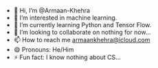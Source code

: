 - 👋 Hi, I’m @Armaan-Khehra
- 👀 I’m interested in machine learning.
- 🌱 I’m currently learning Python and Tensor Flow.
- 💞️ I’m looking to collaborate on nothing for now...
- 📫 How to reach me armaankhehra@icloud.com
- 😄 Pronouns: He/Him
- ⚡ Fun fact: I know nothing about CS...

<!---
Armaan-Khehra/Armaan-Khehra is a ✨ special ✨ repository because its `README.md` (this file) appears on your GitHub profile.
You can click the Preview link to take a look at your changes.
--->
